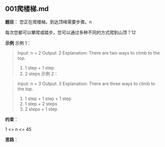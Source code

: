 ## 001爬楼梯.md
**题目**：
您正在爬楼梯。到达顶峰需要步骤。n

每次您都可以攀爬或踏步。您可以通过多种不同的方式爬到山顶？12

 
**示例**
示例 1：

> Input: n = 2
> Output: 2
> Explanation: There are two ways to climb to the top.
> 1. 1 step + 1 step
> 2. 2 steps
> 示例 2：

> Input: n = 3
> Output: 3
> Explanation: There are three ways to climb to the top.
> 1. 1 step + 1 step + 1 step
> 2. 1 step + 2 steps
> 3. 2 steps + 1 step
 

**约束**：

1 <= n <= 45

**思路**：
